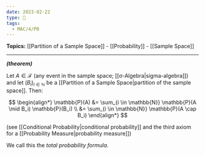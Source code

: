 ```yaml
---
date: 2023-02-22
type: 🧠
tags:
  - MAC/4/PB
---
```


**Topics:** [[Partition of a Sample Space]] - [[Probability]] - [[Sample Space]]

---

_**(theorem)**_

Let $A \in \mathscr{F}$ (any event in the sample space; [[σ-Algebra|sigma-algebra]]) and let $(B_i)_{i \in \mathbb{N}}$ be a [[Partition of a Sample Space|partition of the sample space]]. Then:

$$
\begin{align*}
\mathbb{P}(A) &= \sum_{i \in \mathbb{N}} \mathbb{P}(A \mid B_i) \mathbb{P}(B_i) \\
&= \sum_{i \in \mathbb{N}} \mathbb{P}(A \cap B_i)
\end{align*}
$$

(see [[Conditional Probability|conditional probability]] and the third axiom for a [[Probability Measure|probability measure]])

We call this the _total probability formula_.
